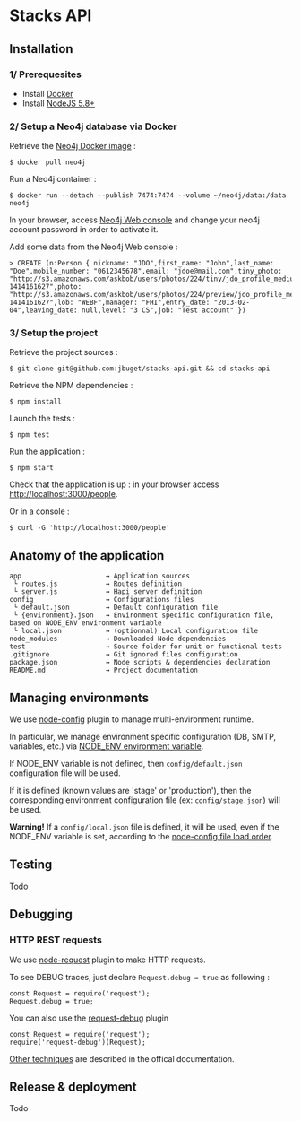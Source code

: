 # Stacks API

## Installation

### 1/ Prerequesites

- Install [Docker](https://docs.docker.com/)
- Install [NodeJS 5.8+](https://nodejs.org/)

### 2/ Setup a Neo4j database via Docker

Retrieve the [Neo4j Docker image](https://hub.docker.com/_/neo4j/) :

```
$ docker pull neo4j
```

Run a Neo4j container :

```
$ docker run --detach --publish 7474:7474 --volume ~/neo4j/data:/data neo4j
```

In your browser, access [Neo4j Web console](http://192.168.99.100/7474) and change your neo4j account password in order to activate it.

Add some data from the Neo4j Web console :

```
> CREATE (n:Person { nickname: "JDO",first_name: "John",last_name: "Doe",mobile_number: "0612345678",email: "jdoe@mail.com",tiny_photo: "http://s3.amazonaws.com/askbob/users/photos/224/tiny/jdo_profile_medium.jpg?1414161627",photo: "http://s3.amazonaws.com/askbob/users/photos/224/preview/jdo_profile_medium.jpg?1414161627",lob: "WEBF",manager: "FHI",entry_date: "2013-02-04",leaving_date: null,level: "3 CS",job: "Test account" })
```


### 3/ Setup the project

Retrieve the project sources :

```
$ git clone git@github.com:jbuget/stacks-api.git && cd stacks-api
```

Retrieve the NPM dependencies :

```
$ npm install
```

Launch the tests :

```
$ npm test
```

Run the application :

```
$ npm start
```

Check that the application is up : in your browser access [http://localhost:3000/people](http://localhost:3000/people).

Or in a console :

```
$ curl -G 'http://localhost:3000/people'
```


## Anatomy of the application

```
app                     → Application sources
 └ routes.js            → Routes definition
 └ server.js            → Hapi server definition
config                  → Configurations files
 └ default.json         → Default configuration file
 └ {environment}.json   → Environment specific configuration file, based on NODE_ENV environment variable
 └ local.json           → (optionnal) Local configuration file
node_modules            → Downloaded Node dependencies
test                    → Source folder for unit or functional tests
.gitignore              → Git ignored files configuration
package.json            → Node scripts & dependencies declaration
README.md               → Project documentation
```


## Managing environments

We use [node-config](https://github.com/lorenwest/node-config) plugin to manage multi-environment runtime.

In particular, we manage environment specific configuration (DB, SMTP, variables, etc.) via [NODE_ENV environment variable](https://github.com/lorenwest/node-config/wiki/Environment-Variables#node_env).

If NODE_ENV variable is not defined, then ```config/default.json``` configuration file will be used.

If it is defined (known values are 'stage' or 'production'), then the corresponding environment configuration file (ex: ```config/stage.json```) will be used.

**Warning!** If a ```config/local.json``` file is defined, it will be used, even if the NODE_ENV variable is set, according to the [node-config file load order](https://github.com/lorenwest/node-config/wiki/Configuration-Files#file-load-order).


## Testing

Todo


## Debugging

### HTTP REST requests

We use [node-request](https://github.com/request/request) plugin to make HTTP requests.

To see DEBUG traces, just declare ```Request.debug = true``` as following :
```node
const Request = require('request');
Request.debug = true;
```

You can also use the [request-debug](https://github.com/request/request-debug) plugin

```
const Request = require('request');
require('request-debug')(Request);
```

[Other techniques](https://github.com/request/request#debugging) are described in the offical documentation.


## Release & deployment

Todo